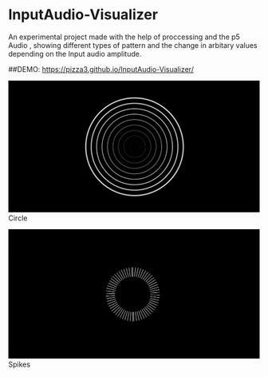# InputAudio-Visualizer
An experimental project made with the help of proccessing and the p5 Audio , showing different types of pattern and
the change in arbitary values depending on the Input audio amplitude.

##DEMO: https://pizza3.github.io/InputAudio-Visualizer/

![Circle](/images/visual1.png)
Circle

![Spikes](/images/visual2.png)
Spikes
